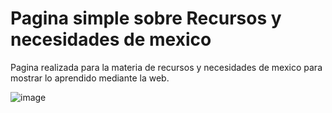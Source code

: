 # Pagina simple sobre Recursos y necesidades de mexico

Pagina realizada para la materia de recursos y necesidades de mexico para mostrar lo aprendido mediante la web.

![image](https://github.com/user-attachments/assets/eb28bbfa-a1ed-4896-818a-2542f0e702e2)
